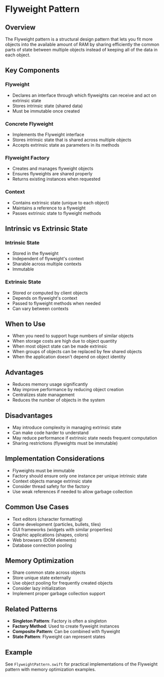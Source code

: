 # Flyweight Pattern

## Overview
The Flyweight pattern is a structural design pattern that lets you fit more objects into the available amount of RAM by sharing efficiently the common parts of state between multiple objects instead of keeping all of the data in each object.

## Key Components

### Flyweight
- Declares an interface through which flyweights can receive and act on extrinsic state
- Stores intrinsic state (shared data)
- Must be immutable once created

### Concrete Flyweight
- Implements the Flyweight interface
- Stores intrinsic state that is shared across multiple objects
- Accepts extrinsic state as parameters in its methods

### Flyweight Factory
- Creates and manages flyweight objects
- Ensures flyweights are shared properly
- Returns existing instances when requested

### Context
- Contains extrinsic state (unique to each object)
- Maintains a reference to a flyweight
- Passes extrinsic state to flyweight methods

## Intrinsic vs Extrinsic State

### Intrinsic State
- Stored in the flyweight
- Independent of flyweight's context
- Sharable across multiple contexts
- Immutable

### Extrinsic State
- Stored or computed by client objects
- Depends on flyweight's context
- Passed to flyweight methods when needed
- Can vary between contexts

## When to Use
- When you need to support huge numbers of similar objects
- When storage costs are high due to object quantity
- When most object state can be made extrinsic
- When groups of objects can be replaced by few shared objects
- When the application doesn't depend on object identity

## Advantages
- Reduces memory usage significantly
- May improve performance by reducing object creation
- Centralizes state management
- Reduces the number of objects in the system

## Disadvantages
- May introduce complexity in managing extrinsic state
- Can make code harder to understand
- May reduce performance if extrinsic state needs frequent computation
- Sharing restrictions (flyweights must be immutable)

## Implementation Considerations
- Flyweights must be immutable
- Factory should ensure only one instance per unique intrinsic state
- Context objects manage extrinsic state
- Consider thread safety for the factory
- Use weak references if needed to allow garbage collection

## Common Use Cases
- Text editors (character formatting)
- Game development (particles, bullets, tiles)
- GUI frameworks (widgets with similar properties)
- Graphic applications (shapes, colors)
- Web browsers (DOM elements)
- Database connection pooling

## Memory Optimization
- Share common state across objects
- Store unique state externally
- Use object pooling for frequently created objects
- Consider lazy initialization
- Implement proper garbage collection support

## Related Patterns
- **Singleton Pattern**: Factory is often a singleton
- **Factory Method**: Used to create flyweight instances
- **Composite Pattern**: Can be combined with flyweight
- **State Pattern**: Flyweight can represent states

## Example
See `FlyweightPattern.swift` for practical implementations of the Flyweight pattern with memory optimization examples.